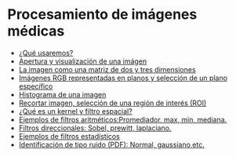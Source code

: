 # Procesamiento de imágenes médicas
- [¿Qué usaremos?](https://github.com/RocaBilly/Procesamiento-de-im-genes-m-dicas-con-Python/blob/procesamiento-de-im%C3%A1genes-medicas/%C2%BFQu%C3%A9%20usaremos%20%3F/README.md)
- [Apertura y visualización de una imágen](https://github.com/RocaBilly/Procesamiento-de-im-genes-m-dicas-con-Python/tree/procesamiento-de-im%C3%A1genes-medicas/Apertura%20y%20visualizaci%C3%B3n%20de%20una%20imagen)
- [La imagen como una matriz de dos y tres dimensiones](https://github.com/RocaBilly/Procesamiento-de-im-genes-m-dicas-con-Python/tree/procesamiento-de-im%C3%A1genes-medicas/La%20imagen%20como%20una%20matriz%20de%20dos%20y%20tres%20dimensiones)
- [Imágenes RGB representadas en planos y selección de un plano específico](https://github.com/RocaBilly/Procesamiento-de-im-genes-m-dicas-con-Python/blob/procesamiento-de-im%C3%A1genes-medicas/Im%C3%A1genes%20RGB%20representadas%20en%20planos%20y%20selecci%C3%B3n%20de%20un%20plano%20espec%C3%ADfico/README.md)
- [Histograma de una imagen](https://github.com/RocaBilly/Procesamiento-de-im-genes-m-dicas-con-Python/tree/procesamiento-de-im%C3%A1genes-medicas/Histograma%20de%20una%20imagen)
- [Recortar imagen, selección de una región de interés (ROI)](https://github.com/RocaBilly/Procesamiento-de-im-genes-m-dicas-con-Python/tree/procesamiento-de-im%C3%A1genes-medicas/Recortar%20imagen,%20selecci%C3%B3n%20de%20una%20regi%C3%B3n%20de%20inter%C3%A9s%20(ROI),%20mascara)
- [¿Qué es un kernel y filtro espacial?](https://github.com/RocaBilly/Procesamiento-de-im-genes-m-dicas-con-Python/blob/procesamiento-de-im%C3%A1genes-medicas/%C2%BFQu%C3%A9%20es%20un%20kernel%20y%20filtro%20espacial%3F/README.md)
- [Ejemplos de filtros aritméticos:Promediador, max, min, mediana.](https://github.com/RocaBilly/Procesamiento-de-im-genes-m-dicas-con-Python/tree/procesamiento-de-im%C3%A1genes-medicas/Ejemplos%20de%20filtros%20aritm%C3%A9ticos:Promediador,%20m%C3%ADnimo,%20m%C3%A1ximo,%20media.)
- [Filtros direccionales: Sobel, prewitt, laplaciano.](https://github.com/RocaBilly/Procesamiento-de-im-genes-m-dicas-con-Python/tree/procesamiento-de-im%C3%A1genes-medicas/Filtros%20direccionales:%20Sobel,%20prewitt,%20laplaciano.)
- [Ejemplos de filtros estadísticos](https://github.com/RocaBilly/Procesamiento-de-im-genes-m-dicas-con-Python/tree/procesamiento-de-im%C3%A1genes-medicas/Ejemplos%20de%20filtros%20estad%C3%ADsticos)
- [Identificación de tipo ruido (PDF): Normal, gaussiano,etc.](https://github.com/RocaBilly/Procesamiento-de-im-genes-m-dicas-con-Python/tree/procesamiento-de-im%C3%A1genes-medicas/Identificaci%C3%B3n%20de%20tipo%20ruido%20(PDF):%20Normal%2C%20gaussiano%2Cetc.)

